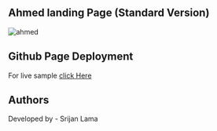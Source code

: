 Ahmed landing Page (Standard Version)
------
![ahmed](https://user-images.githubusercontent.com/42295335/145689266-198615f4-0cd3-4d37-93cb-b6596b28e474.gif)


Github Page Deployment
-------

For live sample <a href="https://srijanlama.github.io/ahmed-landing-page/" target="_blank">click Here<a/>


Authors
-------

Developed by - Srijan Lama
